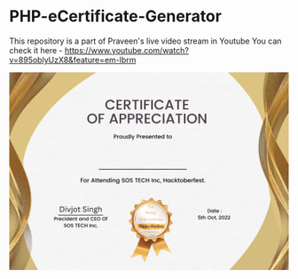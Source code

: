 # PHP-eCertificate-Generator

This repository is a part of Praveen's live video stream in Youtube 
You can check it here - https://www.youtube.com/watch?v=895oblyUzX8&feature=em-lbrm


![Certificate](./empty.png)
